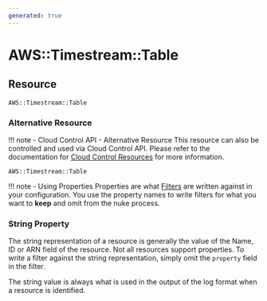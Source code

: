 ```yaml
---
generated: true
---
```


# AWS::Timestream::Table


## Resource

```text
AWS::Timestream::Table
```

### Alternative Resource

!!! note - Cloud Control API - Alternative Resource
    This resource can also be controlled and used via Cloud Control API. Please refer to the documentation for
    [Cloud Control Resources](../config-cloud-control.md) for more information.

```text
AWS::Timestream::Table
```


!!! note - Using Properties
    Properties are what [Filters](../config-filtering.md) are written against in your configuration. You use the property
    names to write filters for what you want to **keep** and omit from the nuke process.

### String Property

The string representation of a resource is generally the value of the Name, ID or ARN field of the resource. Not all
resources support properties. To write a filter against the string representation, simply omit the `property` field in
the filter.

The string value is always what is used in the output of the log format when a resource is identified.

